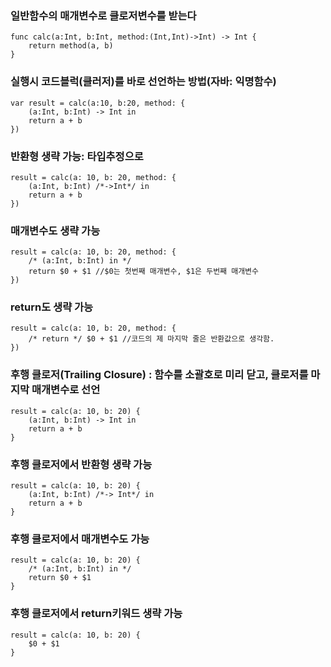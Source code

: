 ### 일반함수의 매개변수로 클로저변수를 받는다
~~~ 
func calc(a:Int, b:Int, method:(Int,Int)->Int) -> Int {
    return method(a, b)
}
~~~

### 실행시 코드블럭(클러저)를 바로 선언하는 방법(자바: 익명함수)
~~~
var result = calc(a:10, b:20, method: {
    (a:Int, b:Int) -> Int in
    return a + b
})
~~~

### 반환형 생략 가능: 타입추정으로
~~~
result = calc(a: 10, b: 20, method: {
    (a:Int, b:Int) /*->Int*/ in
    return a + b
})
~~~

### 매개변수도 생략 가능
~~~
result = calc(a: 10, b: 20, method: {
    /* (a:Int, b:Int) in */
    return $0 + $1 //$0는 첫번째 매개변수, $1은 두번째 매개변수
})
~~~

### return도 생략 가능
~~~
result = calc(a: 10, b: 20, method: {
    /* return */ $0 + $1 //코드의 제 마지막 줄은 반환값으로 생각함.
})
~~~

### 후행 클로저(Trailing Closure) : 함수를 소괄호로 미리 닫고, 클로저를 마지막 매개변수로 선언
~~~
result = calc(a: 10, b: 20) {
    (a:Int, b:Int) -> Int in
    return a + b
}
~~~

### 후행 클로저에서 반환형 생략 가능
~~~
result = calc(a: 10, b: 20) {
    (a:Int, b:Int) /*-> Int*/ in
    return a + b
}
~~~

### 후행 클로저에서 매개변수도 가능
~~~ 
result = calc(a: 10, b: 20) {
    /* (a:Int, b:Int) in */
    return $0 + $1
}
~~~

### 후행 클로저에서 return키워드 생략 가능
~~~ 
result = calc(a: 10, b: 20) {
    $0 + $1
}
~~~
